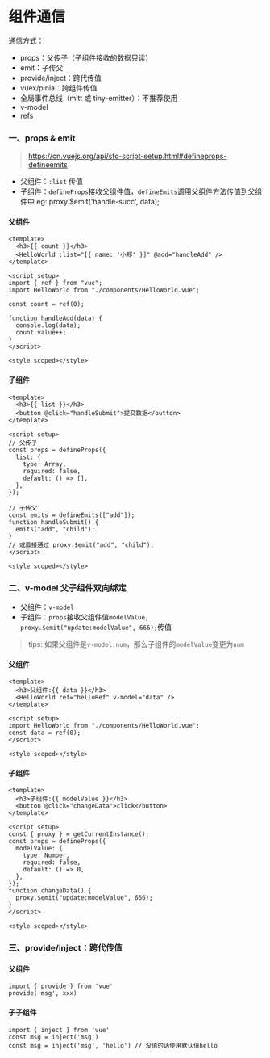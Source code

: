 # 组件通信

通信方式：

- props：父传子（子组件接收的数据只读）
- emit：子传父
- provide/inject：跨代传值
- vuex/pinia：跨组件传值
- 全局事件总线（mitt 或 tiny-emitter）：不推荐使用
- v-model
- refs

### 一、props & emit

> https://cn.vuejs.org/api/sfc-script-setup.html#defineprops-defineemits

- 父组件：`:list` 传值
- 子组件：`defineProps`接收父组件值，`defineEmits`调用父组件方法传值到父组件中 eg: proxy.$emit('handle-succ', data);

#### 父组件

```
<template>
  <h3>{{ count }}</h3>
  <HelloWorld :list="[{ name: '小郑' }]" @add="handleAdd" />
</template>

<script setup>
import { ref } from "vue";
import HelloWorld from "./components/HelloWorld.vue";

const count = ref(0);

function handleAdd(data) {
  console.log(data);
  count.value++;
}
</script>

<style scoped></style>
```

#### 子组件

```
<template>
  <h3>{{ list }}</h3>
  <button @click="handleSubmit">提交数据</button>
</template>

<script setup>
// 父传子
const props = defineProps({
  list: {
    type: Array,
    required: false,
    default: () => [],
  },
});

// 子传父
const emits = defineEmits(["add"]);
function handleSubmit() {
  emits("add", "child");
}
// 或直接通过 proxy.$emit("add", "child");
</script>

<style scoped></style>
```

### 二、v-model 父子组件双向绑定

- 父组件：`v-model`
- 子组件：`props`接收父组件值`modelValue`，`proxy.$emit("update:modelValue", 666);`传值

> tips: 如果父组件是`v-model:num`，那么子组件的`modelValue`变更为`num`

#### 父组件

```
<template>
  <h3>父组件:{{ data }}</h3>
  <HelloWorld ref="helloRef" v-model="data" />
</template>

<script setup>
import HelloWorld from "./components/HelloWorld.vue";
const data = ref(0);
</script>

<style scoped></style>
```

#### 子组件

```
<template>
  <h3>子组件:{{ modelValue }}</h3>
  <button @click="changeData">click</button>
</template>

<script setup>
const { proxy } = getCurrentInstance();
const props = defineProps({
  modelValue: {
    type: Number,
    required: false,
    default: () => 0,
  },
});
function changeData() {
  proxy.$emit("update:modelValue", 666);
}
</script>

<style scoped></style>
```

### 三、provide/inject：跨代传值

#### 父组件

```
import { provide } from 'vue'
provide('msg', xxx)
```

#### 子子组件

```
import { inject } from 'vue'
const msg = inject('msg')
const msg = inject('msg', 'hello') // 没值的话使用默认值hello
```